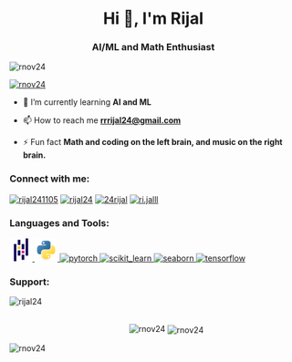 <h1 align="center">Hi 👋, I'm Rijal</h1>
<h3 align="center">AI/ML and Math Enthusiast</h3>

<p align="left"> <img src="https://komarev.com/ghpvc/?username=rnov24&label=Profile%20views&color=0e75b6&style=flat" alt="rnov24" /> </p>

<p align="left"> <a href="https://github.com/ryo-ma/github-profile-trophy"><img src="https://github-profile-trophy.vercel.app/?username=rnov24" alt="rnov24" /></a> </p>

- 🌱 I’m currently learning **AI and ML**

- 📫 How to reach me **rrrijal24@gmail.com**

- ⚡ Fun fact **Math and coding on the left brain, and music on the right brain.**

<h3 align="left">Connect with me:</h3>
<p align="left">
<a href="https://twitter.com/rijal241105" target="blank"><img align="center" src="https://raw.githubusercontent.com/rahuldkjain/github-profile-readme-generator/master/src/images/icons/Social/twitter.svg" alt="rijal241105" height="30" width="40" /></a>
<a href="https://kaggle.com/rijal24" target="blank"><img align="center" src="https://raw.githubusercontent.com/rahuldkjain/github-profile-readme-generator/master/src/images/icons/Social/kaggle.svg" alt="rijal24" height="30" width="40" /></a>
<a href="https://fb.com/24rijal" target="blank"><img align="center" src="https://raw.githubusercontent.com/rahuldkjain/github-profile-readme-generator/master/src/images/icons/Social/facebook.svg" alt="24rijal" height="30" width="40" /></a>
<a href="https://instagram.com/ri.jalll" target="blank"><img align="center" src="https://raw.githubusercontent.com/rahuldkjain/github-profile-readme-generator/master/src/images/icons/Social/instagram.svg" alt="ri.jalll" height="30" width="40" /></a>
</p>

<h3 align="left">Languages and Tools:</h3>
<p align="left"> <a href="https://pandas.pydata.org/" target="_blank" rel="noreferrer"> <img src="https://raw.githubusercontent.com/devicons/devicon/2ae2a900d2f041da66e950e4d48052658d850630/icons/pandas/pandas-original.svg" alt="pandas" width="40" height="40"/> </a> <a href="https://www.python.org" target="_blank" rel="noreferrer"> <img src="https://raw.githubusercontent.com/devicons/devicon/master/icons/python/python-original.svg" alt="python" width="40" height="40"/> </a> <a href="https://pytorch.org/" target="_blank" rel="noreferrer"> <img src="https://www.vectorlogo.zone/logos/pytorch/pytorch-icon.svg" alt="pytorch" width="40" height="40"/> </a> <a href="https://scikit-learn.org/" target="_blank" rel="noreferrer"> <img src="https://upload.wikimedia.org/wikipedia/commons/0/05/Scikit_learn_logo_small.svg" alt="scikit_learn" width="40" height="40"/> </a> <a href="https://seaborn.pydata.org/" target="_blank" rel="noreferrer"> <img src="https://seaborn.pydata.org/_images/logo-mark-lightbg.svg" alt="seaborn" width="40" height="40"/> </a> <a href="https://www.tensorflow.org" target="_blank" rel="noreferrer"> <img src="https://www.vectorlogo.zone/logos/tensorflow/tensorflow-icon.svg" alt="tensorflow" width="40" height="40"/> </a> </p>

<h3 align="left">Support:</h3>
<p><a href="https://www.buymeacoffee.com/rijal24"> <img align="left" src="https://cdn.buymeacoffee.com/buttons/v2/default-yellow.png" height="50" width="210" alt="rijal24" /></a></p><br><br>

<p><img align="left" src="https://github-readme-stats.vercel.app/api/top-langs?username=rnov24&show_icons=true&locale=en&layout=compact" alt="rnov24" /></p>

<p>&nbsp;<img align="center" src="https://github-readme-stats.vercel.app/api?username=rnov24&show_icons=true&locale=en" alt="rnov24" /></p>

<p><img align="center" src="https://github-readme-streak-stats.herokuapp.com/?user=rnov24&" alt="rnov24" /></p>
